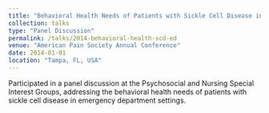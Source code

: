 ```yaml
---
title: "Behavioral Health Needs of Patients with Sickle Cell Disease in the Emergency Department"
collection: talks
type: "Panel Discussion"
permalink: /talks/2014-behavioral-health-scd-ed
venue: "American Pain Society Annual Conference"
date: 2014-01-01
location: "Tampa, FL, USA"
---
```


Participated in a panel discussion at the Psychosocial and Nursing Special Interest Groups, addressing the behavioral health needs of patients with sickle cell disease in emergency department settings.
